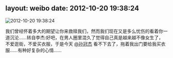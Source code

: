 layout: weibo
date: 2012-10-20 19:38:24
---
<meta name="referrer" content="no-referrer" />

<img src="/images/favicon.ico" style="float: left;"/>2012-10-20 19:38:24

我们曾经怀着多大的期望让你来救赎我们，然而我们现在又是多么忧伤的看着你一道沉沦……转自李杰:好吧，在男人圈里混久了觉得自己真是越来越不像女生了，不爱逛街，不爱买衣服，于是今天 <a href="/personal/232033015" class="rra-common-user" target="_blank">@孙冠杰</a> 看不下去了，拖着我出门要给我买衣服……有种好复杂的心情……

